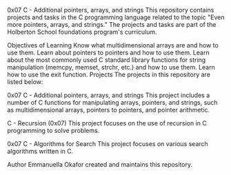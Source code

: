 0x07 C - Additional pointers, arrays, and strings
This repository contains projects and tasks in the C programming language related to the topic "Even more pointers, arrays, and strings." The projects and tasks are part of the Holberton School foundations program's curriculum.


Objectives of Learning
Know what multidimensional arrays are and how to use them.
Learn about pointers to pointers and how to use them.
Learn about the most commonly used C standard library functions for string manipulation (memcpy, memset, strchr, etc.) and how to use them.
Learn how to use the exit function.
Projects
The projects in this repository are listed below:

0x07 C - Additional pointers, arrays, and strings
This project includes a number of C functions for manipulating arrays, pointers, and strings, such as multidimensional arrays, pointers to pointers, and pointer arithmetic.

C - Recursion (0x07)
This project focuses on the use of recursion in C programming to solve problems.

0x07 C - Algorithms for Search
This project focuses on various search algorithms written in C.

Author
Emmanuella Okafor created and maintains this repository.


